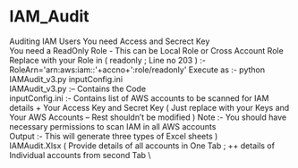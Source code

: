 # IAM_Audit
Auditing IAM Users 
You need Access and Secrect Key \
You need a ReadOnly Role - This can be Local Role or Cross Account Role \
Replace with your Role in ( readonly ; Line no 203 ) :- RoleArn='arn:aws:iam::'+accno+':role/readonly'
Execute as  :-  python IAMAudit_v3.py  inputConfig.ini \
IAMAudit_v3.py :– Contains the Code \
inputConfig.ini :-  Contains list of AWS accounts to be scanned for IAM details  +  Your Access Key and Secret Key  ( Just replace with your Keys and Your AWS Accounts – Rest shouldn’t be modified )
Note :- You should have necessary permissions to scan IAM in all AWS accounts \
Output :- This will generate three types of Excel sheets ) \
IAMAudit.Xlsx  (   Provide details of all accounts in One Tab ;  ++ details of Individual accounts from second Tab \


 
